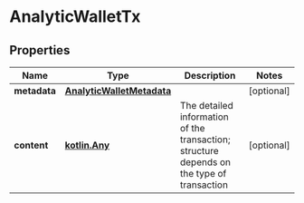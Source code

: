 
# AnalyticWalletTx

## Properties
Name | Type | Description | Notes
------------ | ------------- | ------------- | -------------
**metadata** | [**AnalyticWalletMetadata**](AnalyticWalletMetadata.md) |  |  [optional]
**content** | [**kotlin.Any**](kotlin.Any.md) | The detailed information of the transaction; structure depends on the type of transaction |  [optional]



